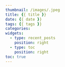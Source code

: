 ```yaml
---
thumbnail: /images/.jpeg
title: {{ title }}
date: {{ date }}
tags: {{ tags }}
categories:
widgets: 
  - type: recent_posts
    position: right
  - type: toc
    position: right    
toc: true
---
```


<!-- more -->
